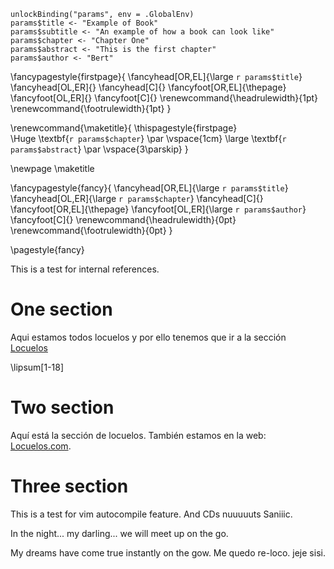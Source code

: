 <!-- set parameters in the R code chunk below -->

```{r echo=FALSE}
unlockBinding("params", env = .GlobalEnv)
params$title <- "Example of Book"
params$subtitle <- "An example of how a book can look like"
params$chapter <- "Chapter One"
params$abstract <- "This is the first chapter"
params$author <- "Bert"
```

\fancypagestyle{firstpage}{
  \fancyhead[OR,EL]{\large `r params$title`}
  \fancyhead[OL,ER]{}
  \fancyhead[C]{}
  \fancyfoot[OR,EL]{\thepage}
  \fancyfoot[OL,ER]{}
  \fancyfoot[C]{}
  \renewcommand{\headrulewidth}{1pt}
  \renewcommand{\footrulewidth}{1pt}
}

\renewcommand{\maketitle}{
  \thispagestyle{firstpage}  
    \Huge
    \textbf{`r params$chapter`}
    \par
    \vspace{1cm}
    \large
    \textbf{`r params$abstract`}
    \par
    \vspace{3\parskip}
}

\newpage
\maketitle

\fancypagestyle{fancy}{
  \fancyhead[OR,EL]{\large `r params$title`}
  \fancyhead[OL,ER]{\large `r params$chapter`}
  \fancyhead[C]{}
  \fancyfoot[OR,EL]{\thepage}
  \fancyfoot[OL,ER]{\large `r params$author`}
  \fancyfoot[C]{}
  \renewcommand{\headrulewidth}{0pt}
  \renewcommand{\footrulewidth}{0pt}
}

\pagestyle{fancy}

<!-- start writing your RMarkdown document below -->

This is a test for internal references.

# One section

Aqui estamos todos locuelos y por ello tenemos que ir a la sección [Locuelos](#two-section)

\lipsum[1-18]

# Two section

Aquí está la sección de locuelos. También estamos en la web: [Locuelos.com](www.juju.com).

# Three section

This is a test for vim autocompile feature. And CDs nuuuuuts Saniiic.

In the night... my darling... we will meet up on the go.

My dreams have come true instantly on the gow. Me quedo re-loco. jeje sisi.
